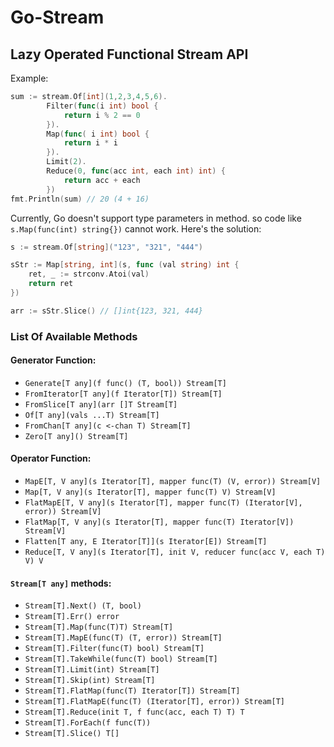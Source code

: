 # Go-Stream
## Lazy Operated Functional Stream API

Example:
```go
sum := stream.Of[int](1,2,3,4,5,6).
        Filter(func(i int) bool {
            return i % 2 == 0
        }).
        Map(func( i int) bool {
            return i * i
        }).
        Limit(2).
        Reduce(0, func(acc int, each int) int) {
            return acc + each
        })
fmt.Println(sum) // 20 (4 + 16)
```

Currently, Go doesn't support type parameters in method. so code like `s.Map(func(int) string{})` cannot work. Here's the solution:

```go
s := stream.Of[string]("123", "321", "444")

sStr := Map[string, int](s, func (val string) int {
    ret, _ := strconv.Atoi(val)
    return ret
})

arr := sStr.Slice() // []int{123, 321, 444}
```

### List Of Available Methods

#### Generator Function:
- `Generate[T any](f func() (T, bool)) Stream[T]`
- `FromIterator[T any](f Iterator[T]) Stream[T]`
- `FromSlice[T any](arr []T Stream[T]`
- `Of[T any](vals ...T) Stream[T]`
- `FromChan[T any](c <-chan T) Stream[T]`
- `Zero[T any]() Stream[T]`

#### Operator Function:
- `MapE[T, V any](s Iterator[T], mapper func(T) (V, error)) Stream[V]`
- `Map[T, V any](s Iterator[T], mapper func(T) V) Stream[V]`
- `FlatMapE[T, V any](s Iterator[T], mapper func(T) (Iterator[V], error)) Stream[V]`
- `FlatMap[T, V any](s Iterator[T], mapper func(T) Iterator[V]) Stream[V]`
- `Flatten[T any, E Iterator[T]](s Iterator[E]) Stream[T]`
- `Reduce[T, V any](s Iterator[T], init V, reducer func(acc V, each T) V) V`

#### `Stream[T any]` methods:
- `Stream[T].Next() (T, bool)`
- `Stream[T].Err() error`
- `Stream[T].Map(func(T)T) Stream[T]`
- `Stream[T].MapE(func(T) (T, error)) Stream[T]`
- `Stream[T].Filter(func(T) bool) Stream[T]`
- `Stream[T].TakeWhile(func(T) bool) Stream[T]`
- `Stream[T].Limit(int) Stream[T]`
- `Stream[T].Skip(int) Stream[T]`
- `Stream[T].FlatMap(func(T) Iterator[T]) Stream[T]`
- `Stream[T].FlatMapE(func(T) (Iterator[T], error)) Stream[T]`
- `Stream[T].Reduce(init T, f func(acc, each T) T) T`
- `Stream[T].ForEach(f func(T))`
- `Stream[T].Slice() T[]`

